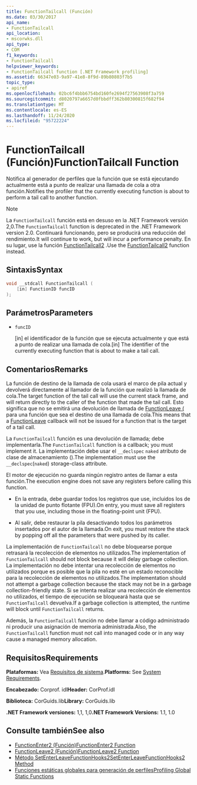 ```yaml
---
title: FunctionTailcall (Función)
ms.date: 03/30/2017
api_name:
- FunctionTailcall
api_location:
- mscorwks.dll
api_type:
- COM
f1_keywords:
- FunctionTailcall
helpviewer_keywords:
- FunctionTailcall function [.NET Framework profiling]
ms.assetid: 66347e03-9a97-41e8-8f9d-89b80803f7b5
topic_type:
- apiref
ms.openlocfilehash: 02bc6f4bbb6754bd160fe2694f27563908f3a759
ms.sourcegitcommit: d8020797a6657d0fbbdff362b80300815f682f94
ms.translationtype: MT
ms.contentlocale: es-ES
ms.lasthandoff: 11/24/2020
ms.locfileid: "95722224"
---
```

# <a name="functiontailcall-function"></a><span data-ttu-id="e6f6f-102">FunctionTailcall (Función)</span><span class="sxs-lookup"><span data-stu-id="e6f6f-102">FunctionTailcall Function</span></span>

<span data-ttu-id="e6f6f-103">Notifica al generador de perfiles que la función que se está ejecutando actualmente está a punto de realizar una llamada de cola a otra función.</span><span class="sxs-lookup"><span data-stu-id="e6f6f-103">Notifies the profiler that the currently executing function is about to perform a tail call to another function.</span></span>  
  
> [!NOTE]
> <span data-ttu-id="e6f6f-104">La `FunctionTailcall` función está en desuso en la .NET Framework versión 2,0.</span><span class="sxs-lookup"><span data-stu-id="e6f6f-104">The `FunctionTailcall` function is deprecated in the .NET Framework version 2.0.</span></span> <span data-ttu-id="e6f6f-105">Continuará funcionando, pero se producirá una reducción del rendimiento.</span><span class="sxs-lookup"><span data-stu-id="e6f6f-105">It will continue to work, but will incur a performance penalty.</span></span> <span data-ttu-id="e6f6f-106">En su lugar, use la función [FunctionTailcall2](functiontailcall2-function.md) .</span><span class="sxs-lookup"><span data-stu-id="e6f6f-106">Use the [FunctionTailcall2](functiontailcall2-function.md) function instead.</span></span>  
  
## <a name="syntax"></a><span data-ttu-id="e6f6f-107">Sintaxis</span><span class="sxs-lookup"><span data-stu-id="e6f6f-107">Syntax</span></span>  
  
```cpp
void __stdcall FunctionTailcall (  
    [in] FunctionID funcID  
);  
```  
  
## <a name="parameters"></a><span data-ttu-id="e6f6f-108">Parámetros</span><span class="sxs-lookup"><span data-stu-id="e6f6f-108">Parameters</span></span>

- `funcID`

  <span data-ttu-id="e6f6f-109">\[in] el identificador de la función que se ejecuta actualmente y que está a punto de realizar una llamada de cola.</span><span class="sxs-lookup"><span data-stu-id="e6f6f-109">\[in] The identifier of the currently executing function that is about to make a tail call.</span></span>

## <a name="remarks"></a><span data-ttu-id="e6f6f-110">Comentarios</span><span class="sxs-lookup"><span data-stu-id="e6f6f-110">Remarks</span></span>  

 <span data-ttu-id="e6f6f-111">La función de destino de la llamada de cola usará el marco de pila actual y devolverá directamente al llamador de la función que realizó la llamada de cola.</span><span class="sxs-lookup"><span data-stu-id="e6f6f-111">The target function of the tail call will use the current stack frame, and will return directly to the caller of the function that made the tail call.</span></span> <span data-ttu-id="e6f6f-112">Esto significa que no se emitirá una devolución de llamada de [FunctionLeave (](functionleave-function.md) para una función que sea el destino de una llamada de cola.</span><span class="sxs-lookup"><span data-stu-id="e6f6f-112">This means that a [FunctionLeave](functionleave-function.md) callback will not be issued for a function that is the target of a tail call.</span></span>  
  
 <span data-ttu-id="e6f6f-113">La `FunctionTailcall` función es una devolución de llamada; debe implementarla.</span><span class="sxs-lookup"><span data-stu-id="e6f6f-113">The `FunctionTailcall` function is a callback; you must implement it.</span></span> <span data-ttu-id="e6f6f-114">La implementación debe usar el `__declspec` `naked` atributo de clase de almacenamiento ().</span><span class="sxs-lookup"><span data-stu-id="e6f6f-114">The implementation must use the `__declspec`(`naked`) storage-class attribute.</span></span>  
  
 <span data-ttu-id="e6f6f-115">El motor de ejecución no guarda ningún registro antes de llamar a esta función.</span><span class="sxs-lookup"><span data-stu-id="e6f6f-115">The execution engine does not save any registers before calling this function.</span></span>  
  
- <span data-ttu-id="e6f6f-116">En la entrada, debe guardar todos los registros que use, incluidos los de la unidad de punto flotante (FPU).</span><span class="sxs-lookup"><span data-stu-id="e6f6f-116">On entry, you must save all registers that you use, including those in the floating-point unit (FPU).</span></span>  
  
- <span data-ttu-id="e6f6f-117">Al salir, debe restaurar la pila desactivando todos los parámetros insertados por el autor de la llamada.</span><span class="sxs-lookup"><span data-stu-id="e6f6f-117">On exit, you must restore the stack by popping off all the parameters that were pushed by its caller.</span></span>  
  
 <span data-ttu-id="e6f6f-118">La implementación de `FunctionTailcall` no debe bloquearse porque retrasará la recolección de elementos no utilizados.</span><span class="sxs-lookup"><span data-stu-id="e6f6f-118">The implementation of `FunctionTailcall` should not block because it will delay garbage collection.</span></span> <span data-ttu-id="e6f6f-119">La implementación no debe intentar una recolección de elementos no utilizados porque es posible que la pila no esté en un estado reconocible para la recolección de elementos no utilizados.</span><span class="sxs-lookup"><span data-stu-id="e6f6f-119">The implementation should not attempt a garbage collection because the stack may not be in a garbage collection-friendly state.</span></span> <span data-ttu-id="e6f6f-120">Si se intenta realizar una recolección de elementos no utilizados, el tiempo de ejecución se bloqueará hasta que se `FunctionTailcall` devuelva.</span><span class="sxs-lookup"><span data-stu-id="e6f6f-120">If a garbage collection is attempted, the runtime will block until `FunctionTailcall` returns.</span></span>  
  
 <span data-ttu-id="e6f6f-121">Además, la `FunctionTailcall` función no debe llamar a código administrado ni producir una asignación de memoria administrada.</span><span class="sxs-lookup"><span data-stu-id="e6f6f-121">Also, the `FunctionTailcall` function must not call into managed code or in any way cause a managed memory allocation.</span></span>  
  
## <a name="requirements"></a><span data-ttu-id="e6f6f-122">Requisitos</span><span class="sxs-lookup"><span data-stu-id="e6f6f-122">Requirements</span></span>  

 <span data-ttu-id="e6f6f-123">**Plataformas:** Vea [Requisitos de sistema](../../get-started/system-requirements.md).</span><span class="sxs-lookup"><span data-stu-id="e6f6f-123">**Platforms:** See [System Requirements](../../get-started/system-requirements.md).</span></span>  
  
 <span data-ttu-id="e6f6f-124">**Encabezado:** Corprof. idl</span><span class="sxs-lookup"><span data-stu-id="e6f6f-124">**Header:** CorProf.idl</span></span>  
  
 <span data-ttu-id="e6f6f-125">**Biblioteca:** CorGuids.lib</span><span class="sxs-lookup"><span data-stu-id="e6f6f-125">**Library:** CorGuids.lib</span></span>  
  
 <span data-ttu-id="e6f6f-126">**.NET Framework versiones:** 1,1, 1,0</span><span class="sxs-lookup"><span data-stu-id="e6f6f-126">**.NET Framework Versions:** 1.1, 1.0</span></span>  
  
## <a name="see-also"></a><span data-ttu-id="e6f6f-127">Consulte también</span><span class="sxs-lookup"><span data-stu-id="e6f6f-127">See also</span></span>

- [<span data-ttu-id="e6f6f-128">FunctionEnter2 (Función)</span><span class="sxs-lookup"><span data-stu-id="e6f6f-128">FunctionEnter2 Function</span></span>](functionenter2-function.md)
- [<span data-ttu-id="e6f6f-129">FunctionLeave2 (Función)</span><span class="sxs-lookup"><span data-stu-id="e6f6f-129">FunctionLeave2 Function</span></span>](functionleave2-function.md)
- [<span data-ttu-id="e6f6f-130">Método SetEnterLeaveFunctionHooks2</span><span class="sxs-lookup"><span data-stu-id="e6f6f-130">SetEnterLeaveFunctionHooks2 Method</span></span>](icorprofilerinfo2-setenterleavefunctionhooks2-method.md)
- [<span data-ttu-id="e6f6f-131">Funciones estáticas globales para generación de perfiles</span><span class="sxs-lookup"><span data-stu-id="e6f6f-131">Profiling Global Static Functions</span></span>](profiling-global-static-functions.md)

